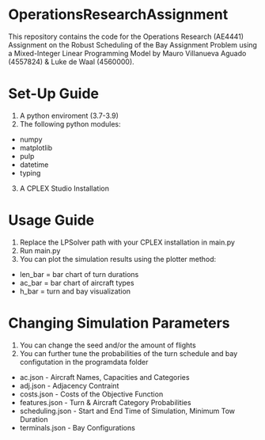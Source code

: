 # OperationsResearchAssignment

This repository contains the code for the Operations Research (AE4441) Assignment on the Robust Scheduling of the Bay Assignment Problem using a Mixed-Integer Linear Programming Model by Mauro Villanueva Aguado (4557824) & Luke de Waal (4560000).

# Set-Up Guide
1. A python enviroment (3.7-3.9)
2. The following python modules:
- numpy
- matplotlib
- pulp
- datetime
- typing
3. A CPLEX Studio Installation

# Usage Guide
1. Replace the LPSolver path with your CPLEX installation in main.py
2. Run main.py
3. You can plot the simulation results using the plotter method:
- len_bar = bar chart of turn durations
- ac_bar = bar chart of aircraft types
- h_bar = turn and bay visualization

# Changing Simulation Parameters
1. You can change the seed and/or the amount of flights
2. You can further tune the probabilities of the turn schedule and bay configutation in the programdata folder
- ac.json - Aircraft Names, Capacities and Categories
- adj.json - Adjacency Contraint
- costs.json - Costs of the Objective Function
- features.json - Turn & Aircraft Category Probabilities
- scheduling.json - Start and End Time of Simulation, Minimum Tow Duration
- terminals.json - Bay Configurations
